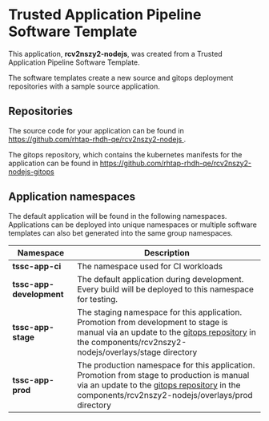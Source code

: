 # Trusted Application Pipeline Software Template

This application, **rcv2nszy2-nodejs**, was created from a Trusted Application Pipeline Software Template.

The software templates create a new source and gitops deployment repositories with a sample source application. 

## Repositories

The source code for your application can be found in [https://github.com/rhtap-rhdh-qe/rcv2nszy2-nodejs ](https://github.com/rhtap-rhdh-qe/rcv2nszy2-nodejs ).
 
The gitops repository, which contains the kubernetes manifests for the application can be found in 
[https://github.com/rhtap-rhdh-qe/rcv2nszy2-nodejs-gitops ](https://github.com/rhtap-rhdh-qe/rcv2nszy2-nodejs-gitops ) 

## Application namespaces 

The default application will be found in the following namespaces. Applications can be deployed into unique namespaces or multiple software templates can also bet generated into the same group namespaces.  

|  Namespace   |  Description   |  
| -------- | -------- |
| **tssc-app-ci** | The namespace used for CI workloads |
| **tssc-app-development** | The default application during development. Every build will be deployed to this namespace for testing. |
| **tssc-app-stage** | The staging namespace for this application. Promotion from development to stage is manual via an update to the [gitops repository](https://github.com/rhtap-rhdh-qe/rcv2nszy2-nodejs-gitops ) in the components/rcv2nszy2-nodejs/overlays/stage directory |
| **tssc-app-prod** | The production namespace for this application. Promotion from stage to production is manual via an update to the [gitops repository](https://github.com/rhtap-rhdh-qe/rcv2nszy2-nodejs-gitops ) in the components/rcv2nszy2-nodejs/overlays/prod directory |